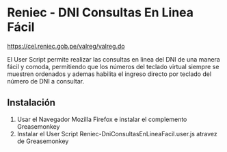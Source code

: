 Reniec - DNI Consultas En Linea Fácil 
==========================================

https://cel.reniec.gob.pe/valreg/valreg.do

El User Script permite realizar las consultas en linea del DNI de una manera fácil y comoda, permitiendo que los números del teclado virtual siempre se muestren ordenados y ademas habilita el ingreso directo por teclado del número de DNI a consultar.


## Instalación
1. Usar el Navegador Mozilla Firefox e instalar el complemento Greasemonkey
2. Instalar el User Script Reniec-DniConsultasEnLineaFacil.user.js atravez de Greasemonkey
